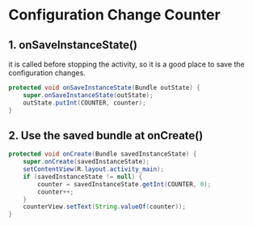 # Configuration Change Counter

## 1. onSaveInstanceState()

it is called before stopping the activity, so it is a good place to save the configuration changes.

```java
protected void onSaveInstanceState(Bundle outState) {
    super.onSaveInstanceState(outState);
    outState.putInt(COUNTER, counter);
}
```

## 2. Use the saved bundle at onCreate()

```java
protected void onCreate(Bundle savedInstanceState) {
    super.onCreate(savedInstanceState);
    setContentView(R.layout.activity_main);
    if (savedInstanceState != null) {
        counter = savedInstanceState.getInt(COUNTER, 0);
        counter++;
    }
    counterView.setText(String.valueOf(counter));
}
```
